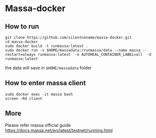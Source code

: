# Massa-docker

## How to run

```
git clone https://github.com/silentnoname/massa-docker.git
cd massa-docker
sudo docker build -t runmassa:latest .
sudo docker run -v $HOME/massadata:/runmassa/data --name massa --restart=always runmassa:latest  -e AUTOHEAL_CONTAINER_LABEL=all  -d runmassa:latest
``` 
the data will save in `$HOME/massadata` folder

## How to enter massa client
```
sudo docker exec -it massa bash
screen -Rd client
```

## More
Please refer massa official guide https://docs.massa.net/en/latest/testnet/running.html




